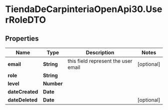 # TiendaDeCarpinteriaOpenApi30.UserRoleDTO

## Properties

Name | Type | Description | Notes
------------ | ------------- | ------------- | -------------
**email** | **String** | this field represent the user email | [optional] 
**role** | **String** |  | 
**level** | **Number** |  | 
**dateCreated** | **Date** |  | 
**dateDeleted** | **Date** |  | [optional] 


